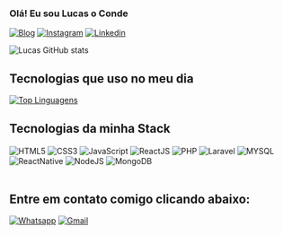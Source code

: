 ### Olá! Eu sou Lucas o Conde

[![Blog](https://img.shields.io/website?label=lucascondeferreira.com&style=for-the-badge&url=https://sujeitoprogramador.com/)](https://lucascondeferreira.com)
[![Instagram](https://img.shields.io/badge/Instagram-E4405F?style=for-the-badge&logo=instagram&logoColor=white/)](https://umurldeblog.com)
[![Linkedin](https://img.shields.io/badge/LinkedIn-0077B5?style=for-the-badge&logo=linkedin&logoColor=white/)](https://umurldeblog.com)

![Lucas GitHub stats](https://github-readme-stats.vercel.app/api?username=lucascondeferreira&show_icons=true&theme=dracula)

## Tecnologias que uso no meu dia

[![Top Linguagens](https://github-readme-stats.vercel.app/api/top-langs/?username=lucascondeferreira&layout=compact)](https://github.com/anuraghazra/github-readme-stats)

## Tecnologias da minha Stack

<div>
  <img align="center" alt="HTML5" src="https://img.shields.io/badge/HTML5-E34F26?style=for-the-badge&logo=html5&logoColor=white" />
  <img align="center" alt="CSS3" src="https://img.shields.io/badge/CSS3-1572B6?style=for-the-badge&logo=css3&logoColor=white" />
  <img align="center" alt="JavaScript" src="https://img.shields.io/badge/JavaScript-F7DF1E?style=for-the-badge&logo=javascript&logoColor=black" />
  <img align="center" alt="ReactJS" src="https://img.shields.io/badge/React-20232A?style=for-the-badge&logo=react&logoColor=61DAFB" />
  <img align="center" alt="PHP" src="https://img.shields.io/badge/PHP-777BB4?style=for-the-badge&logo=php&logoColor=white" />
  <img align="center" alt="Laravel" src="https://img.shields.io/badge/Laravel-FF2D20?style=for-the-badge&logo=laravel&logoColor=white" />
  <img align="center" alt="MYSQL" src="https://img.shields.io/badge/MySQL-00000F?style=for-the-badge&logo=mysql&logoColor=white" />
  <img align="center" alt="ReactNative" src="https://img.shields.io/badge/React_Native-20232A?style=for-the-badge&logo=react&logoColor=61DAFB" />
  <img align="center" alt="NodeJS" src="https://img.shields.io/badge/Node.js-43853D?style=for-the-badge&logo=node.js&logoColor=white" />
  <img align="center" alt="MongoDB" src="https://img.shields.io/badge/MongoDB-4EA94B?style=for-the-badge&logo=mongodb&logoColor=white" />
</div><br/>

## Entre em contato comigo clicando abaixo:

[![Whatsapp](https://img.shields.io/badge/WhatsApp-25D366?style=for-the-badge&logo=whatsapp&logoColor=white)](https://umurldeblog.com)
[![Gmail](https://img.shields.io/badge/Gmail-D14836?style=for-the-badge&logo=gmail&logoColor=white)](https://umurldeblog.com)
